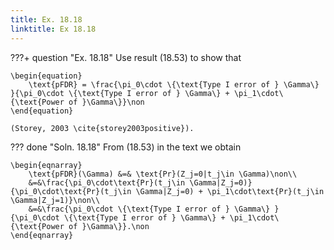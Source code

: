 ```yaml
---
title: Ex. 18.18
linktitle: Ex 18.18
---
```


???+ question "Ex. 18.18"
	Use result (18.53) to show that 
	
    \begin{equation}
		\text{pFDR} = \frac{\pi_0\cdot \{\text{Type I error of } \Gamma\} }{\pi_0\cdot \{\text{Type I error of } \Gamma\} + \pi_1\cdot\{\text{Power of }\Gamma\}}\non
	\end{equation}
	
    (Storey, 2003 \cite{storey2003positive}).

??? done "Soln. 18.18"
	From (18.53) in the text we obtain
	
    \begin{eqnarray}
		\text{pFDR}(\Gamma) &=& \text{Pr}(Z_j=0|t_j\in \Gamma)\non\\
		&=&\frac{\pi_0\cdot\text{Pr}(t_j\in \Gamma|Z_j=0)}{\pi_0\cdot\text{Pr}(t_j\in \Gamma|Z_j=0) + \pi_1\cdot\text{Pr}(t_j\in \Gamma|Z_j=1)}\non\\
		&=&\frac{\pi_0\cdot \{\text{Type I error of } \Gamma\} }{\pi_0\cdot \{\text{Type I error of } \Gamma\} + \pi_1\cdot\{\text{Power of }\Gamma\}}.\non
	\end{eqnarray}    